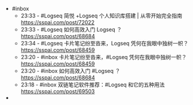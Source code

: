 - #inbox
	- 23:33 - #Logseq 简悦 +Logseq 个人知识库搭建 | 从零开始完全指南 https://sspai.com/post/72022
	- 23:33 - #Logseq 如何高效入门 Logseq ？
	   https://sspai.com/post/68684
	- 23:34 - #Logseq 卡片笔记纷至沓来，Logseq 凭何在我眼中独树一帜？ https://sspai.com/post/68459
	- 23:20 - #inbox 卡片笔记纷至沓来，#Logseq 凭何在我眼中独树一帜？ https://sspai.com/post/68459
	- 23:20 - #inbox 如何高效入门 #Logseq ？
	   https://sspai.com/post/68684
	- 23:18 - #inbox 双链笔记软件推荐：#Logseq 和它的五种用法 https://sspai.com/post/69503
-